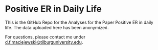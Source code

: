 # Positive ER in Daily Life

This is the GitHub Repo for the Analyses for the Paper Positive ER in daily life.
The data uploaded here has been anonymized. 

For questions, please contact me under <d.f.maciejewski@tilburguniversity.edu>.


